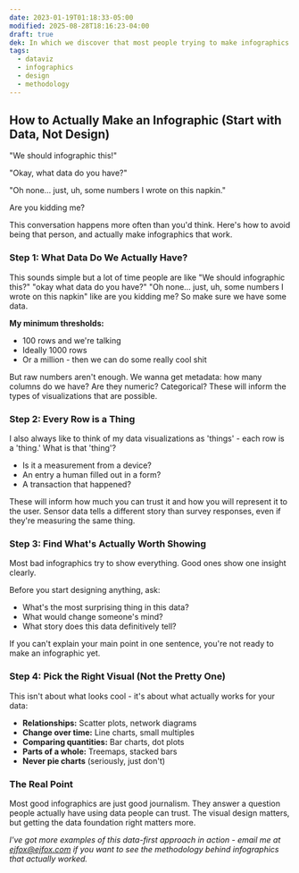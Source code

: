 ```yaml
---
date: 2023-01-19T01:18:33-05:00
modified: 2025-08-28T18:16:23-04:00
draft: true
dek: In which we discover that most people trying to make infographics have absolutely no idea what they're doing, and here's how to actually do it right
tags:
  - dataviz
  - infographics
  - design
  - methodology
---
```


## How to Actually Make an Infographic (Start with Data, Not Design)

"We should infographic this!"

"Okay, what data do you have?"

"Oh none… just, uh, some numbers I wrote on this napkin."

Are you kidding me?

This conversation happens more often than you'd think. Here's how to avoid being that person, and actually make infographics that work.

### Step 1: What Data Do We Actually Have?

This sounds simple but a lot of time people are like "We should infographic this?" "okay what data do you have?" "Oh none… just, uh, some numbers I wrote on this napkin" like are you kidding me? So make sure we have some data.

**My minimum thresholds:**
- 100 rows and we're talking
- Ideally 1000 rows
- Or a million - then we can do some really cool shit

But raw numbers aren't enough. We wanna get metadata: how many columns do we have? Are they numeric? Categorical? These will inform the types of visualizations that are possible.

### Step 2: Every Row is a Thing

I also always like to think of my data visualizations as 'things' - each row is a 'thing.' What is that 'thing'?

- Is it a measurement from a device?
- An entry a human filled out in a form?
- A transaction that happened?

These will inform how much you can trust it and how you will represent it to the user. Sensor data tells a different story than survey responses, even if they're measuring the same thing.

### Step 3: Find What's Actually Worth Showing

Most bad infographics try to show everything. Good ones show one insight clearly.

Before you start designing anything, ask:

- What's the most surprising thing in this data?
- What would change someone's mind?
- What story does this data definitively tell?

If you can't explain your main point in one sentence, you're not ready to make an infographic yet.

### Step 4: Pick the Right Visual (Not the Pretty One)

This isn't about what looks cool - it's about what actually works for your data:

- **Relationships:** Scatter plots, network diagrams
- **Change over time:** Line charts, small multiples
- **Comparing quantities:** Bar charts, dot plots
- **Parts of a whole:** Treemaps, stacked bars
- **Never pie charts** (seriously, just don't)

### The Real Point

Most good infographics are just good journalism. They answer a question people actually have using data people can trust. The visual design matters, but getting the data foundation right matters more.

*I've got more examples of this data-first approach in action - email me at ejfox@ejfox.com if you want to see the methodology behind infographics that actually worked.*


